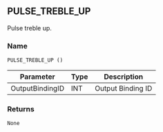 ## PULSE\_TREBLE\_UP

Pulse treble up.


### Name

`PULSE_TREBLE_UP ()`


| Parameter       | Type | Description       |
| --------------- | ---- | ----------------- |
| OutputBindingID | INT  | Output Binding ID |


### Returns

`None`